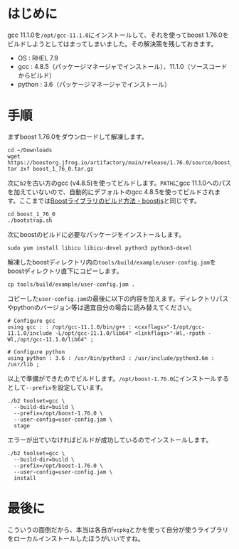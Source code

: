 <!--
title:   任意のディレクトリにインストールしたgccを使ってBoostライブラリをビルド＆インストールする方法
tags:    C++,boost
id:      c6621f650508cbfdf049
private: false
-->
# はじめに

gcc 11.1.0を`/opt/gcc-11.1.0`にインストールして、それを使ってboost 1.76.0をビルドしようとしてはまってしまいました。その解決策を残しておきます。

- OS : RHEL 7.9
- gcc : 4.8.5（パッケージマネージャでインストール）、11.1.0（ソースコードからビルド）
- python : 3.6（パッケージマネージャでインストール）

# 手順

まずboost 1.76.0をダウンロードして解凍します。

```console
cd ~/Downloads
wget https://boostorg.jfrog.io/artifactory/main/release/1.76.0/source/boost_1_76_0.tar.gz
tar zxf boost_1_76_0.tar.gz
```

次に`b2`を古い方のgcc (v4.8.5)を使ってビルドします。`PATH`にgcc 11.1.0へのパスを加えていないので、自動的にデフォルトのgcc 4.8.5を使ってビルドされます。ここまでは[Boostライブラリのビルド方法 - boostjs](https://boostjp.github.io/howtobuild.html)と同じです。

```console
cd boost_1_76_0
./bootstrap.sh
```

次にboostのビルドに必要なパッケージをインストールします。

```console
sudo yum install libicu libicu-devel python3 python3-devel
```

解凍したboostディレクトリ内の`tools/build/example/user-config.jam`をboostディレクトリ直下にコピーします。

```console
cp tools/build/example/user-config.jam .
```

コピーした`user-config.jam`の最後に以下の内容を加えます。ディレクトリパスやpythonのバージョン等は適宜自分の場合に読み替えてください。

```:user-config.jam
# Configure gcc
using gcc : : /opt/gcc-11.1.0/bin/g++ : <cxxflags>"-I/opt/gcc-11.1.0/include -L/opt/gcc-11.1.0/lib64" <linkflags>"-Wl,-rpath -Wl,/opt/gcc-11.1.0/lib64" ;

# Configure python
using python : 3.6 : /usr/bin/python3 : /usr/include/python3.6m : /usr/lib ;
```

以上で準備ができたのでビルドします。`/opt/boost-1.76.0`にインストールするとして`--prefix`を設定しています。

```console
./b2 toolset=gcc \
  --build-dir=build \
  --prefix=/opt/boost-1.76.0 \
  --user-config=user-config.jam \
  stage
```

エラーが出ていなければビルドが成功しているのでインストールします。

```console
./b2 toolset=gcc \
  --build-dir=build \
  --prefix=/opt/boost-1.76.0 \
  --user-config=user-config.jam \
  install
```

# 最後に

こういうの面倒だから、本当は各自が`vcpkg`とかを使って自分が使うライブラリをローカルインストールしたほうがいいですね。